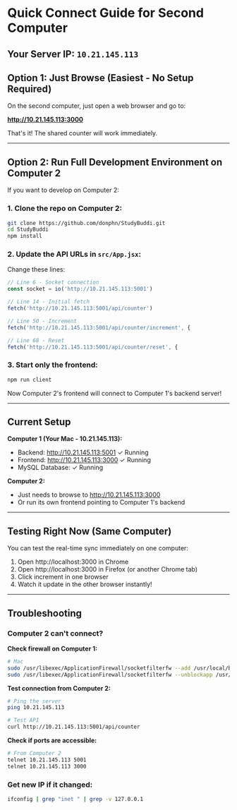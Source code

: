 # Quick Connect Guide for Second Computer

## Your Server IP: `10.21.145.113`

## Option 1: Just Browse (Easiest - No Setup Required)

On the second computer, just open a web browser and go to:

**http://10.21.145.113:3000**

That's it! The shared counter will work immediately.

---

## Option 2: Run Full Development Environment on Computer 2

If you want to develop on Computer 2:

### 1. Clone the repo on Computer 2:
```bash
git clone https://github.com/donphn/StudyBuddi.git
cd StudyBuddi
npm install
```

### 2. Update the API URLs in `src/App.jsx`:

Change these lines:

```javascript
// Line 6 - Socket connection
const socket = io('http://10.21.145.113:5001')

// Line 14 - Initial fetch
fetch('http://10.21.145.113:5001/api/counter')

// Line 50 - Increment
fetch('http://10.21.145.113:5001/api/counter/increment', {

// Line 68 - Reset
fetch('http://10.21.145.113:5001/api/counter/reset', {
```

### 3. Start only the frontend:
```bash
npm run client
```

Now Computer 2's frontend will connect to Computer 1's backend server!

---

## Current Setup

**Computer 1 (Your Mac - 10.21.145.113):**
- Backend: http://10.21.145.113:5001 ✓ Running
- Frontend: http://10.21.145.113:3000 ✓ Running
- MySQL Database: ✓ Running

**Computer 2:**
- Just needs to browse to http://10.21.145.113:3000
- Or run its own frontend pointing to Computer 1's backend

---

## Testing Right Now (Same Computer)

You can test the real-time sync immediately on one computer:

1. Open http://localhost:3000 in Chrome
2. Open http://localhost:3000 in Firefox (or another Chrome tab)
3. Click increment in one browser
4. Watch it update in the other browser instantly!

---

## Troubleshooting

### Computer 2 can't connect?

**Check firewall on Computer 1:**
```bash
# Mac
sudo /usr/libexec/ApplicationFirewall/socketfilterfw --add /usr/local/bin/node
sudo /usr/libexec/ApplicationFirewall/socketfilterfw --unblockapp /usr/local/bin/node
```

**Test connection from Computer 2:**
```bash
# Ping the server
ping 10.21.145.113

# Test API
curl http://10.21.145.113:5001/api/counter
```

**Check if ports are accessible:**
```bash
# From Computer 2
telnet 10.21.145.113 5001
telnet 10.21.145.113 3000
```

### Get new IP if it changed:
```bash
ifconfig | grep "inet " | grep -v 127.0.0.1
```

